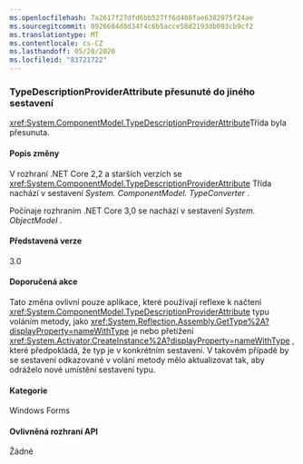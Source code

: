 ```yaml
---
ms.openlocfilehash: 7a2617f27dfd6bb527ff6d408fae6382075f24ae
ms.sourcegitcommit: 0926684d8d34f4c6b5acce58d2193db093cb9cf2
ms.translationtype: MT
ms.contentlocale: cs-CZ
ms.lasthandoff: 05/20/2020
ms.locfileid: "83721722"
---
```

### <a name="typedescriptionproviderattribute-moved-to-another-assembly"></a>TypeDescriptionProviderAttribute přesunuté do jiného sestavení

<xref:System.ComponentModel.TypeDescriptionProviderAttribute>Třída byla přesunuta.

#### <a name="change-description"></a>Popis změny

V rozhraní .NET Core 2,2 a starších verzích se <xref:System.ComponentModel.TypeDescriptionProviderAttribute> Třída nachází v sestavení *System. ComponentModel. TypeConverter* .

Počínaje rozhraním .NET Core 3,0 se nachází v sestavení *System. ObjectModel* .

#### <a name="version-introduced"></a>Představená verze

3.0

#### <a name="recommended-action"></a>Doporučená akce

Tato změna ovlivní pouze aplikace, které používají reflexe k načtení <xref:System.ComponentModel.TypeDescriptionProviderAttribute> typu voláním metody, jako <xref:System.Reflection.Assembly.GetType%2A?displayProperty=nameWithType> je nebo přetížení <xref:System.Activator.CreateInstance%2A?displayProperty=nameWithType> , které předpokládá, že typ je v konkrétním sestavení. V takovém případě by se sestavení odkazované v volání metody mělo aktualizovat tak, aby odráželo nové umístění sestavení typu.

#### <a name="category"></a>Kategorie

Windows Forms

#### <a name="affected-apis"></a>Ovlivněná rozhraní API

Žádné

<!--

#### Affected APIs

- Not detectable via API analysis

-->
